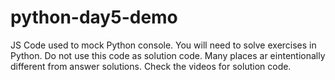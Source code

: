 # python-day5-demo

JS Code used to mock Python console. You will need to solve exercises in Python. Do not use this code as solution code. Many places ar eintentionally different from answer solutions. Check the videos for solution code.
